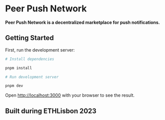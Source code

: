 # Peer Push Network

**Peer Push Network is a decentralized marketplace for push notifications.**

## Getting Started

First, run the development server:

```bash
# Install dependencies

pnpm install

# Run development server

pnpm dev

```

Open [http://localhost:3000](http://localhost:3000) with your browser to see the result.

## Built during ETHLisbon 2023
